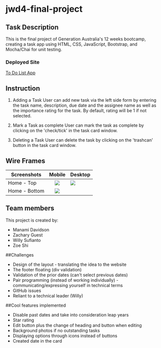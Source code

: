 # jwd4-final-project

## Task Description
This is the final project of Generation Australia's 12 weeks bootcamp, creating a task app using HTML, CSS, JavaScript, Bootstrap, and Mocha/Chai for unit testing.

### Deployed Site
[To Do List App](https://jwd4-todolist-app.netlify.app/)

## Instruction
1. Adding a Task
   User can add new task via the left side form by entering the task name, description, due date and the assignee name as well as the importance rating for the task. By default, rating will be 1 if not selected.

2. Mark a Task as complete
   User can mark the task as complete by clicking on the 'check/tick' in the task card window.

3. Deleting a Task
   User can delete the task by clicking on the 'trashcan' button in the task card window.


## Wire Frames
| Screenshots         |              Mobile            |           Desktop             |
| ------------------- |:------------------------------:| ----------------------------- | 
| Home - Top          | ![](./assets/mobile-img-1.png) | ![](./assets/desktop-img.png) | 
| Home - Bottom       | ![](./assets/mobile-img-2.png) | ![]() |

## Team members
This project is created by:
- Manami Davidson
- Zachary Guest
- Willy Sufianto
- Zoe Shi

##Challenges

- Design of the layout - translating the idea to the website
- The footer floating (div validation)
- Validation of the prior dates (can't select previous dates)
- Pair programming (instead of working individually) - communicating/expressing yourself in technical terms
- GitHub issues
- Reliant to a technical leader (Willy)

##Cool features implemented

- Disable past dates and take into consideration leap years
- Star rating
- Edit button plus the change of heading and button when editing
- Background photos if no outstanding tasks
- Displaying options through icons instead of buttons
- Created date in the card
